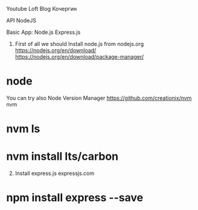 Youtube
Loft Blog
Кочергин

API NodeJS

Basic App: Node.js Express.js

1. First of all we should 
Install node.js from nodejs.org
https://nodejs.org/en/download/
https://nodejs.org/en/download/package-manager/
# node

You can try also Node Version Manager
https://github.com/creationix/nvm
nvm
# nvm ls
# nvm install lts/carbon

2. Install express.js
expressjs.com
# npm install express --save
